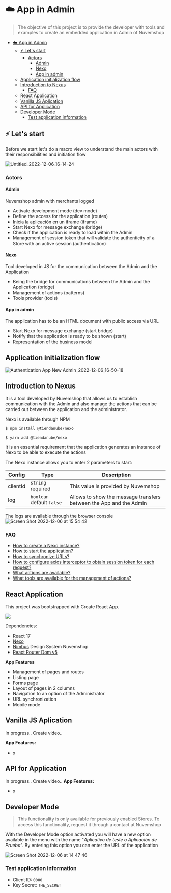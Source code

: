 # ☁️ App in Admin

> The objective of this project is to provide the developer with tools and examples to create an embedded application in Admin of Nuvemshop


- [☁️ App in Admin](#️-app-in-admin)
  - [⚡️ Let's start](#️-lets-start)
    - [Actors](#actors)
      - [Admin](#admin)
      - [Nexo](#nexo)
      - [App in admin](#app-in-admin)
  - [Application initialization flow](#application-initialization-flow)
  - [Introduction to Nexus](#introduction-to-nexus)
    - [FAQ](#faq)
  - [React Application](#react-application)
  - [Vanilla JS Aplication](#vanilla-js-aplication)
  - [API for Application](#api-for-application)
  - [Developer Mode](#developer-mode)
    - [Test application information](#test-application-information)

## ⚡️ Let's start

Before we start let's do a macro view to understand the main actors with their responsibilities and initiation flow

![Untitled_2022-12-06_16-14-24](https://user-images.githubusercontent.com/44773699/205965748-e30c865c-be50-4c99-a038-fece4ca7232b.png)

###  Actors
#### Admin
Nuvemshop admin with merchants logged
- Activate development mode (dev mode)
- Define the access for the application (routes)
- Inicia la aplicación en un iframe (iframe)
- Start Nexo for message exchange (bridge)
- Check if the application is ready to load within the Admin
- Management of session token that will validate the authenticity of a Store with an active session (authentication)

#### [Nexo](https://www.npmjs.com/package/@tiendanube/nexo)
Tool developed in JS for the communication between the Admin and the Application
- Being the bridge for communications between the Admin and the Application (bridge)
- Management of actions (patterns)
- Tools provider (tools)

#### App in admin
The application has to be an HTML document with public access via URL
- Start Nexo for message exchange (start bridge)
- Notify that the application is ready to be shown (start)
- Representation of the business model

## Application initialization flow

![Authentication App New Admin_2022-12-06_16-50-18](https://user-images.githubusercontent.com/44773699/205972906-a8d59243-4893-4f28-8dee-61b60a86cc0b.png)


## Introduction to Nexus
It is a tool developed by Nuvemshop that allows us to establish communication with the Admin and also manage the actions that can be carried out between the application and the administrator.

Nexo is available through NPM
```
$ npm install @tiendanube/nexo
```
```
$ yarn add @tiendanube/nexo
```

It is an essential requirement that the application generates an instance of Nexo to be able to execute the actions

The Nexo instance allows you to enter 2 parameters to start:


| Config   |  Type                     | Description                                                        |
|----------|---------------------------|--------------------------------------------------------------------|
| clientId | `string` required         | This value is provided by Nuvemshop                                |
| log      | `boolean` default `false` | Allows to show the message transfers between the App and the Admin |

The logs are available through the browser console
![Screen Shot 2022-12-06 at 15 54 42](https://user-images.githubusercontent.com/44773699/205997754-8f47aac1-73d1-4a34-9427-784e7e3f458d.png)


### FAQ
- [How to create a Nexo instance?](https://www.npmjs.com/package/@tiendanube/nexo#create-a-nexo-instance)
- [How to start the application?](https://www.npmjs.com/package/@tiendanube/nexo#check-if-the-app-is-connected)
- [How to synchronize URLs?](https://www.npmjs.com/package/@tiendanube/nexo#enable-route-synchronization)
- [How to configure axios interceptor to obtain session token for each request?](https://www.npmjs.com/package/@tiendanube/nexo#get-session-token)
- [What actions are available?](https://www.npmjs.com/package/@tiendanube/nexo#actions)
- [What tools are available for the management of actions?](https://www.npmjs.com/package/@tiendanube/nexo#helpers)

## React Application

This project was bootstrapped with Create React App.

<a href="https://www.loom.com/share/5f6414f1425049ec985b8096dabfc389">
    <img style="max-width:300px;" src="https://cdn.loom.com/sessions/thumbnails/5f6414f1425049ec985b8096dabfc389-with-play.gif">
</a>

Dependencies: 
 - React 17
 - [Nexo](https://www.npmjs.com/package/@tiendanube/nexo)
 - [Nimbus](https://tiendanube.github.io/design-system-nimbus/?path=/story/intro-welcome--welcome) Design System Nuvemshop
 - [React Router Dom v5](https://v5.reactrouter.com/web/guides/quick-start)


**App Features**
- Management of pages and routes
- Listing page
- Forms page
- Layout of pages in 2 columns
- Navigation to an option of the Administrator
- URL synchronization
- Mobile mode


## Vanilla JS Aplication

In progress..
Create video..

**App Features:**
- x


## API for Application
In progress..
Create video..
**App Features:**
- x
  
## Developer Mode
> This functionality is only available for previously enabled Stores. To access this functionality, request it through a contact at Nuvemshop

With the Developer Mode option activated you will have a new option available in the menu with the name "*Aplicativo de teste o Aplicación de Prueba*". By entering this option you can enter the URL of the application

![Screen Shot 2022-12-06 at 14 47 46](https://user-images.githubusercontent.com/44773699/205984732-1c572c57-14af-4245-9b03-262645fd91e1.png)

### Test application information
- Client ID: `0000`
- Key Secret: `THE_SECRET`
